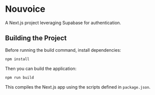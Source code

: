 # Nouvoice

A Next.js project leveraging Supabase for authentication.

## Building the Project

Before running the build command, install dependencies:

```bash
npm install
```

Then you can build the application:

```bash
npm run build
```

This compiles the Next.js app using the scripts defined in `package.json`.
